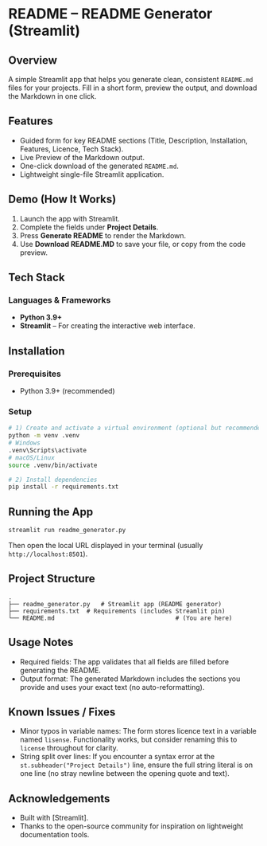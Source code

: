 # README – README Generator (Streamlit)

## Overview
A simple Streamlit app that helps you generate clean, consistent `README.md` files for your projects. Fill in a short form, preview the output, and download the Markdown in one click.

## Features
- Guided form for key README sections (Title, Description, Installation, Features, Licence, Tech Stack).
- Live Preview of the Markdown output.
- One-click download of the generated `README.md`.
- Lightweight single-file Streamlit application.

## Demo (How It Works)
1. Launch the app with Streamlit.
2. Complete the fields under **Project Details**.
3. Press **Generate README** to render the Markdown.
4. Use **Download README.MD** to save your file, or copy from the code preview.

## Tech Stack

### Languages & Frameworks
- **Python 3.9+**
- **Streamlit** – For creating the interactive web interface.

## Installation

### Prerequisites
- Python 3.9+ (recommended)

### Setup
```bash
# 1) Create and activate a virtual environment (optional but recommended)
python -m venv .venv
# Windows
.venv\Scripts\activate
# macOS/Linux
source .venv/bin/activate

# 2) Install dependencies
pip install -r requirements.txt
```

## Running the App
```bash
streamlit run readme_generator.py
```
Then open the local URL displayed in your terminal (usually `http://localhost:8501`).

## Project Structure
```text
.
├── readme_generator.py   # Streamlit app (README generator)
├── requirements.txt  # Requirements (includes Streamlit pin)
└── README.md                                  # (You are here)
```

## Usage Notes
- Required fields: The app validates that all fields are filled before generating the README.
- Output format: The generated Markdown includes the sections you provide and uses your exact text (no auto-reformatting).

## Known Issues / Fixes
- Minor typos in variable names: The form stores licence text in a variable named `lisense`. Functionality works, but consider renaming this to `license` throughout for clarity.
- String split over lines: If you encounter a syntax error at the `st.subheader("Project Details")` line, ensure the full string literal is on one line (no stray newline between the opening quote and text).

## Acknowledgements
- Built with [Streamlit].
- Thanks to the open-source community for inspiration on lightweight documentation tools.
